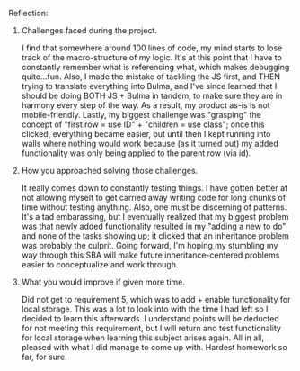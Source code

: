 Reflection:

1. Challenges faced during the project.
   
   I find that somewhere around 100 lines of code, my mind starts to lose track of the macro-structure of my logic. It's
   at this point that I have to constantly remember what is referencing what, which makes debugging quite...fun. Also, I
   made the mistake of tackling the JS first, and THEN trying to translate everything into Bulma, and I've since learned that
   I should be doing BOTH JS + Bulma in tandem, to make sure they are in harmony every step of the way. As a result,
   my product as-is is not mobile-friendly. Lastly, my biggest challenge was "grasping" the concept of
   "first row = use ID" + "children = use class"; once this clicked, everything became easier, but until then I kept
   running into walls where nothing would work because (as it turned out) my added functionality was only being applied to
   the parent row (via id). 

2. How you approached solving those challenges.

   It really comes down to constantly testing things. I have gotten better at not allowing myself to get carried away writing
   code for long chunks of time without testing anything. Also, one must be discerning of patterns. It's a tad embarassing, but
   I eventually realized that my biggest problem was that newly added functionality resulted in my "adding a new to do" and
   none of the tasks showing up; it clicked that an inheritance problem was probably the culprit. Going forward, I'm hoping
   my stumbling my way through this SBA will make future inheritance-centered problems easier to conceptualize and work through.

3. What you would improve if given more time.
   
   Did not get to requirement 5, which was to add + enable functionality for local storage. This was a lot to look into with the time
   I had left so I decided to learn this afterwards. I understand points will be deducted for not meeting this requirement, but I will
   return and test functionality for local storage when learning this subject arises again. All in all, pleased with what I did manage
   to come up with. Hardest homework so far, for sure.